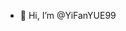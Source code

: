 - 👋 Hi, I’m @YiFanYUE99

<!---
YiFanYUE99/YiFanYUE99 is a ✨ special ✨ repository because its `README.md` (this file) appears on your GitHub profile.
You can click the Preview link to take a look at your changes.
--->
